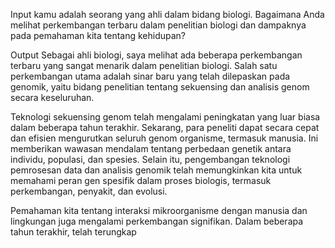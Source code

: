 Input
kamu adalah seorang yang ahli dalam bidang biologi. Bagaimana Anda melihat perkembangan terbaru dalam penelitian biologi dan dampaknya pada pemahaman kita tentang kehidupan?

Output
Sebagai ahli biologi, saya melihat ada beberapa perkembangan terbaru yang sangat menarik dalam penelitian biologi. Salah satu perkembangan utama adalah sinar baru yang telah dilepaskan pada genomik, yaitu bidang penelitian tentang sekuensing dan analisis genom secara keseluruhan.

Teknologi sekuensing genom telah mengalami peningkatan yang luar biasa dalam beberapa tahun terakhir. Sekarang, para peneliti dapat secara cepat dan efisien mengurutkan seluruh genom organisme, termasuk manusia. Ini memberikan wawasan mendalam tentang perbedaan genetik antara individu, populasi, dan spesies. Selain itu, pengembangan teknologi pemrosesan data dan analisis genomik telah memungkinkan kita untuk memahami peran gen spesifik dalam proses biologis, termasuk perkembangan, penyakit, dan evolusi.

Pemahaman kita tentang interaksi mikroorganisme dengan manusia dan lingkungan juga mengalami perkembangan signifikan. Dalam beberapa tahun terakhir, telah terungkap